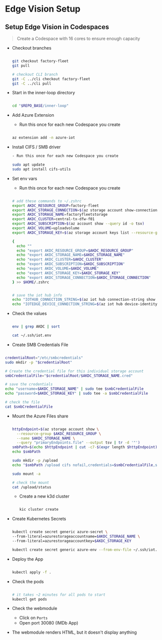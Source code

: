 # Edge Vision Setup

## Setup Edge Vision in Codespaces

> Create a Codespace with 16 cores to ensure enough capacity

- Checkout branches

  ```bash

  git checkout factory-fleet
  git pull

  # checkout CLI branch
  git -C ../cli checkout factory-fleet
  git -C ../cli pull

  ```

- Start in the inner-loop directory

  ```bash

  cd "$REPO_BASE/inner-loop"

  ```

- Add Azure Extension
  - Run this once for each new Codespace you create

  ```bash

  az extension add -n azure-iot

  ```

- Install CIFS / SMB driver

  ```bash
  - Run this once for each new Codespace you create

  sudo apt update
  sudo apt install cifs-utils

  ```

- Set env vars
  - Run this once for each new Codespace you create

  ```bash

  # add these commands to ~/.zshrc
  export AKDC_RESOURCE_GROUP=factory-fleet
  export AKDC_STORAGE_CONNECTION=$(az storage account show-connection-string -n $AKDC_STORAGE_NAME -g $AKDC_RESOURCE_GROUP -o tsv)
  export AKDC_STORAGE_NAME=factoryfleetstorage
  export AKDC_CLUSTER=central-tx-dfw-f01
  export AKDC_SUBSCRIPTION=$(az account show --query id -o tsv)
  export AKDC_VOLUME=uploadvolume
  export AKDC_STORAGE_KEY=$(az storage account keys list --resource-group $AKDC_RESOURCE_GROUP --account-name $AKDC_STORAGE_NAME --query "[0].value" -o tsv)

  {
    echo ""
    echo "export AKDC_RESOURCE_GROUP=$AKDC_RESOURCE_GROUP"
    echo "export AKDC_STORAGE_NAME=$AKDC_STORAGE_NAME"
    echo "export AKDC_CLUSTER=$AKDC_CLUSTER"
    echo "export AKDC_SUBSCRIPTION=$AKDC_SUBSCRIPTION"
    echo "export AKDC_VOLUME=$AKDC_VOLUME"
    echo "export AKDC_STORAGE_KEY=$AKDC_STORAGE_KEY"
    echo "export AKDC_STORAGE_CONNECTION=$AKDC_STORAGE_CONNECTION"
  } >> $HOME/.zshrc


  # save the iot hub info
  echo "IOTHUB_CONNECTION_STRING=$(az iot hub connection-string show --hub-name $AKDC_RESOURCE_GROUP -o tsv)" > ~/.ssh/iot.env
  echo "IOTEDGE_DEVICE_CONNECTION_STRING=$(az iot hub device-identity connection-string show --hub-name $AKDC_RESOURCE_GROUP --device-id $AKDC_CLUSTER -o tsv)" >> ~/.ssh/iot.env

  ```

- Check the values

  ```bash

  env | grep AKDC | sort

  cat ~/.ssh/iot.env

  ```

- Create SMB Credentials File

```bash

credentialRoot="/etc/smbcredentials"
sudo mkdir -p "$credentialRoot"

# Create the credential file for this individual storage account
smbCredentialFile="$credentialRoot/$AKDC_STORAGE_NAME.cred"

# save the credentials
echo "username=$AKDC_STORAGE_NAME" | sudo tee $smbCredentialFile
echo "password=$AKDC_STORAGE_KEY" | sudo tee -a $smbCredentialFile

# check the file
cat $smbCredentialFile

```

- Mount the Azure Files share

  ```bash

  httpEndpoint=$(az storage account show \
    --resource-group $AKDC_RESOURCE_GROUP \
    --name $AKDC_STORAGE_NAME \
    --query "primaryEndpoints.file" --output tsv | tr -d '"')
  smbPath=$(echo $httpEndpoint | cut -c7-$(expr length $httpEndpoint))$AKDC_VOLUME
  echo $smbPath

  sudo mkdir -p /upload
  echo "$smbPath /upload cifs nofail,credentials=$smbCredentialFile,serverino" | sudo tee -a /etc/fstab

  sudo mount -a
  
  # check the mount
  cat /upload/status

  ```

  - Create a new k3d cluster

    ```bash

    kic cluster create

    ```

- Create Kubernetes Secrets

  ```bash

  kubectl create secret generic azure-secret \
  --from-literal=azurestorageaccountname=$AKDC_STORAGE_NAME \
  --from-literal=azurestorageaccountkey=$AKDC_STORAGE_KEY

  kubectl create secret generic azure-env --from-env-file ~/.ssh/iot.env

  ```

- Deploy the App

  ```bash

  kubectl apply -f .

  ```

- Check the pods

  ```bash

  # it takes ~2 minutes for all pods to start
  kubectl get pods

  ```

- Check the webmodule
  - Click on `Ports`
  - Open port 30080 (IMDb App)
- The webmodule renders HTML, but it doesn't display anything
